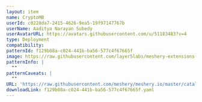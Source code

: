 ```yaml
---
layout: item
name: CryptoMB
userId: c0228da7-2415-4626-9ea5-19f97147767b
userName: Aaditya Narayan Subedy
userAvatarURL: https://avatars.githubusercontent.com/u/51183483?v=4
type: Deployment
compatibility: 
patternId: f129b08a-c024-441b-ba56-577c4f67665f
image: https://raw.githubusercontent.com/layer5labs/meshery-extensions-packages/master/action-assets/design-assets/f129b08a-c024-441b-ba56-577c4f67665f-light.png,https://raw.githubusercontent.com/layer5labs/meshery-extensions-packages/master/action-assets/design-assets/f129b08a-c024-441b-ba56-577c4f67665f-dark.png
patternInfo: |
  ""
patternCaveats: |
  ""
URL: 'https://raw.githubusercontent.com/meshery/meshery.io/master/catalog/f129b08a-c024-441b-ba56-577c4f67665f.yaml'
downloadLink: f129b08a-c024-441b-ba56-577c4f67665f.yaml
---
```

